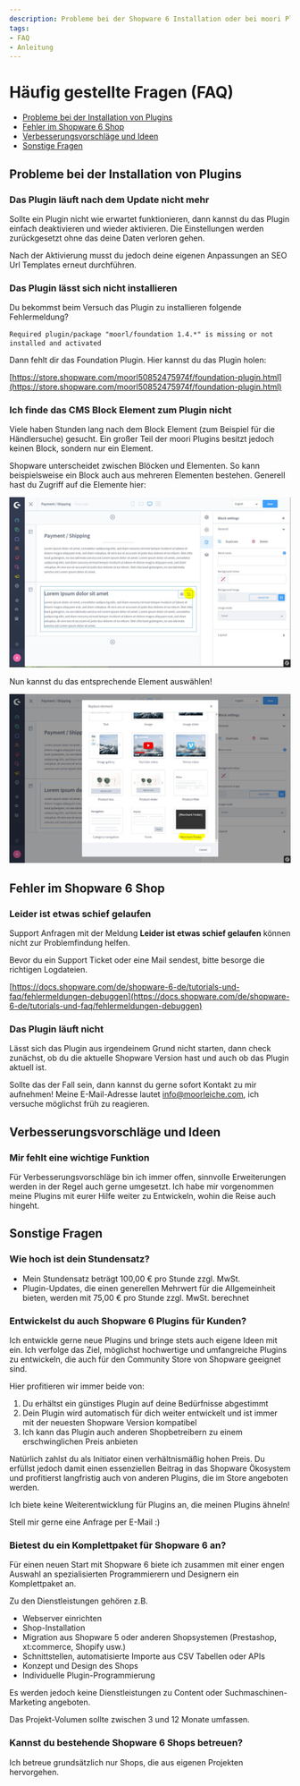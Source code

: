 ```yaml
---
description: Probleme bei der Shopware 6 Installation oder bei moori Plugins? Hier findest du Hilfe!
tags:
- FAQ
- Anleitung
---
```


# Häufig gestellte Fragen (FAQ)

- [Probleme bei der Installation von Plugins](#probleme-bei-der-installation-von-plugins)
- [Fehler im Shopware 6 Shop](#fehler-im-shopware-6-shop)
- [Verbesserungsvorschläge und Ideen](#verbesserungsvorschlage-und-ideen)
- [Sonstige Fragen](#sonstige-fragen)

## Probleme bei der Installation von Plugins

### Das Plugin läuft nach dem Update nicht mehr

Sollte ein Plugin nicht wie erwartet funktionieren, dann kannst du das Plugin einfach deaktivieren und wieder aktivieren. Die Einstellungen werden zurückgesetzt ohne das deine Daten verloren gehen.

Nach der Aktivierung musst du jedoch deine eigenen Anpassungen an SEO Url Templates erneut durchführen.

### Das Plugin lässt sich nicht installieren

Du bekommst beim Versuch das Plugin zu installieren folgende Fehlermeldung?

```text
Required plugin/package "moorl/foundation 1.4.*" is missing or not installed and activated
```

Dann fehlt dir das Foundation Plugin. Hier kannst du das Plugin holen:

[https://store.shopware.com/moorl50852475974f/foundation-plugin.html](https://store.shopware.com/moorl50852475974f/foundation-plugin.html)

### Ich finde das CMS Block Element zum Plugin nicht

Viele haben Stunden lang nach dem Block Element (zum Beispiel für die Händlersuche) gesucht. 
Ein großer Teil der moori Plugins besitzt jedoch keinen Block, sondern nur ein Element.

Shopware unterscheidet zwischen Blöcken und Elementen. 
So kann beispielsweise ein Block auch aus mehreren Elementen bestehen. 
Generell hast du Zugriff auf die Elemente hier:

![Enkaufswelten Editor](images/faq-1-1.jpg)

Nun kannst du das entsprechende Element auswählen!

![Enkaufswelten Editor](images/faq-1-2.jpg)

## Fehler im Shopware 6 Shop

### Leider ist etwas schief gelaufen

Support Anfragen mit der Meldung __Leider ist etwas schief gelaufen__ können nicht zur Problemfindung helfen.

Bevor du ein Support Ticket oder eine Mail sendest, bitte besorge die richtigen Logdateien.

[https://docs.shopware.com/de/shopware-6-de/tutorials-und-faq/fehlermeldungen-debuggen](https://docs.shopware.com/de/shopware-6-de/tutorials-und-faq/fehlermeldungen-debuggen)

### Das Plugin läuft nicht

Lässt sich das Plugin aus irgendeinem Grund nicht starten, dann check zunächst, ob du die aktuelle Shopware Version hast und auch ob das Plugin aktuell ist.

Sollte das der Fall sein, dann kannst du gerne sofort Kontakt zu mir aufnehmen! Meine E-Mail-Adresse lautet info@moorleiche.com, ich versuche möglichst früh zu reagieren.

## Verbesserungsvorschläge und Ideen

### Mir fehlt eine wichtige Funktion

Für Verbesserungsvorschläge bin ich immer offen, sinnvolle Erweiterungen werden in der Regel auch gerne umgesetzt. Ich habe mir vorgenommen meine Plugins mit eurer Hilfe weiter zu Entwickeln, wohin die Reise auch hingeht.

## Sonstige Fragen

### Wie hoch ist dein Stundensatz?

- Mein Stundensatz beträgt 100,00 € pro Stunde zzgl. MwSt.
- Plugin-Updates, die einen generellen Mehrwert für die Allgemeinheit bieten, werden mit 75,00 € pro Stunde zzgl. MwSt. berechnet

### Entwickelst du auch Shopware 6 Plugins für Kunden?

Ich entwickle gerne neue Plugins und bringe stets auch eigene Ideen mit ein. Ich verfolge das Ziel, möglichst hochwertige und umfangreiche Plugins zu entwickeln, die auch für den Community Store von Shopware geeignet sind.

Hier profitieren wir immer beide von:

1. Du erhältst ein günstiges Plugin auf deine Bedürfnisse abgestimmt
2. Dein Plugin wird automatisch für dich weiter entwickelt und ist immer mit der neuesten Shopware Version kompatibel
3. Ich kann das Plugin auch anderen Shopbetreibern zu einem erschwinglichen Preis anbieten

Natürlich zahlst du als Initiator einen verhältnismäßig hohen Preis. Du erfüllst jedoch damit einen essenziellen Beitrag in das Shopware Ökosystem und profitierst langfristig auch von anderen Plugins, die im Store angeboten werden.

Ich biete keine Weiterentwicklung für Plugins an, die meinen Plugins ähneln!

Stell mir gerne eine Anfrage per E-Mail :)

### Bietest du ein Komplettpaket für Shopware 6 an?

Für einen neuen Start mit Shopware 6 biete ich zusammen mit einer engen Auswahl an spezialisierten Programmierern und Designern ein Komplettpaket an.

Zu den Dienstleistungen gehören z.B.

- Webserver einrichten
- Shop-Installation
- Migration aus Shopware 5 oder anderen Shopsystemen (Prestashop, xt:commerce, Shopify usw.)
- Schnittstellen, automatisierte Importe aus CSV Tabellen oder APIs
- Konzept und Design des Shops
- Individuelle Plugin-Programmierung

Es werden jedoch keine Dienstleistungen zu Content oder Suchmaschinen-Marketing angeboten.

Das Projekt-Volumen sollte zwischen 3 und 12 Monate umfassen.

### Kannst du bestehende Shopware 6 Shops betreuen?

Ich betreue grundsätzlich nur Shops, die aus eigenen Projekten hervorgehen.
